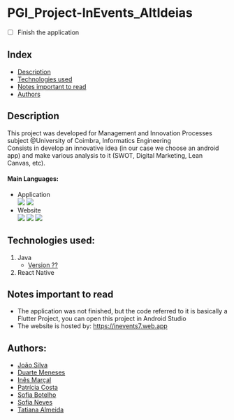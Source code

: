 # PGI_Project-InEvents_AltIdeias
- [ ] Finish the application

## Index
- [Description](#description)
- [Technologies used](#technologies-used)
- [Notes important to read](#notes-important-to-read)
- [Authors](#authors)

## Description
This project was developed for Management and Innovation Processes subject @University of Coimbra, Informatics Engineering <br>
Consists in develop an innovative idea (in our case we choose an android app) and make various analysis to it (SWOT, Digital Marketing, Lean Canvas, etc).

#### Main Languages:
- Application <br>
![](https://img.shields.io/badge/Dart-333333?style=flat&logo=dart&logoColor=0175C2)
![](https://img.shields.io/badge/Java-333333?style=flat&logo=java&logoColor=FFFFFF) 
- Website <br>
![](https://img.shields.io/badge/HTML-333333?style=flat&logo=html5&logoColor=E67925)
![](https://img.shields.io/badge/CSS3-333333?style=flat&logo=css3&logoColor=1572B6)
![](https://img.shields.io/badge/Javascript-333333?style=flat&logo=javascript&logoColor=EED221)

## Technologies used:
1. Java
    - [Version ??](https://www.oracle.com/java/technologies/downloads/) 
2. React Native

## Notes important to read
- The application was not finished, but the code referred to it is basically a Flutter Project, you can open this project in Android Studio
- The website is hosted by: https://inevents7.web.app

## Authors:
- [João Silva](https://github.com/joaosilva21)
- [Duarte Meneses](https://github.com/DMeneses01)
- [Inês Marçal](https://github.com/inesmarcal) 
- [Patrícia Costa](https://github.com/patii01) 
- [Sofia Botelho](https://github.com/sbalves)
- [Sofia Neves](https://github.com/sneves-git)
- [Tatiana Almeida](https://github.com/TatianaSAlmeida)

